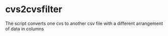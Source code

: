 # cvs2cvsfilter
The script converts one cvs to another csv file with a different arrangement of data in columns
